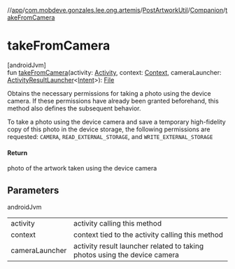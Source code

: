//[app](../../../../index.md)/[com.mobdeve.gonzales.lee.ong.artemis](../../index.md)/[PostArtworkUtil](../index.md)/[Companion](index.md)/[takeFromCamera](take-from-camera.md)

# takeFromCamera

[androidJvm]\
fun [takeFromCamera](take-from-camera.md)(activity: [Activity](https://developer.android.com/reference/kotlin/android/app/Activity.html), context: [Context](https://developer.android.com/reference/kotlin/android/content/Context.html), cameraLauncher: [ActivityResultLauncher](https://developer.android.com/reference/kotlin/androidx/activity/result/ActivityResultLauncher.html)<[Intent](https://developer.android.com/reference/kotlin/android/content/Intent.html)>): [File](https://developer.android.com/reference/kotlin/java/io/File.html)

Obtains the necessary permissions for taking a photo using the device camera. If these permissions have already been granted beforehand, this method also defines the subsequent behavior.

To take a photo using the device camera and save a temporary high-fidelity copy of this photo in the device storage, the following permissions are requested: <code>CAMERA</code>, <code>READ_EXTERNAL_STORAGE</code>, and <code>WRITE_EXTERNAL_STORAGE</code>

#### Return

photo of the artwork taken using the device camera

## Parameters

androidJvm

| | |
|---|---|
| activity | activity calling this method |
| context | context tied to the activity calling this method |
| cameraLauncher | activity result launcher related to taking photos using the device camera |
